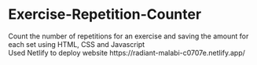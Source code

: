# Exercise-Repetition-Counter
<p>Count the number of repetitions for an exercise and saving the amount for each set using HTML, CSS and Javascript</br>
Used Netlify to deploy website https://radiant-malabi-c0707e.netlify.app/</p>
